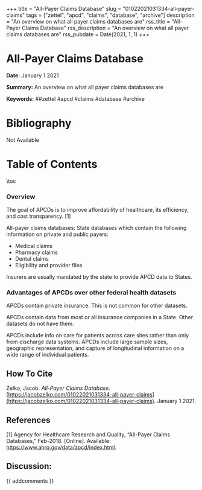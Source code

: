 +++
title = "All-Payer Claims Database"
slug = "01022021031334-all-payer-claims"
tags = ["zettel", "apcd", "claims", "database", "archive"]
description = "An overview on what all payer claims databases are"
rss_title = "All-Payer Claims Database"
rss_description = "An overview on what all payer claims databases are"
rss_pubdate = Date(2021, 1, 1)
+++



All-Payer Claims Database
=========

**Date:** January 1 2021

**Summary:** An overview on what all payer claims databases are

**Keywords:** ##zettel #apcd #claims #database  #archive

Bibliography
==========

Not Available

Table of Contents
=========

\toc

### Overview

The goal of APCDs is to improve affordability of healthcare, its efficiency, and cost transparency. [1]

All-payer claims databases: State databases which contain the following information on private and public payers:

  * Medical claims
  * Pharmacy claims
  * Dental claims
  * Eligibility and provider files

Insurers are usually mandated by the state to provide APCD data to States.

### Advantages of APCDs over other federal health datasets

APCDs contain private insurance. This is not common for other datasets.

APCDs contain data from most or all insurance companies in a State. Other datasets do not have them.

APCDs include info on care for patients across care sites rather than only from discharge data systems. APCDs include large sample sizes, geographic representation, and capture of longitudinal information on a wide range of individual patients.
## How To Cite

 Zelko, Jacob. _All-Payer Claims Database_. [https://jacobzelko.com/01022021031334-all-payer-claims](https://jacobzelko.com/01022021031334-all-payer-claims). January 1 2021.
## References

[1] Agency for Healthcare Research and Quality, “All-Payer Claims Databases,” Feb-2018. [Online]. Available: https://www.ahrq.gov/data/apcd/index.html.
## Discussion: 

{{ addcomments }}
